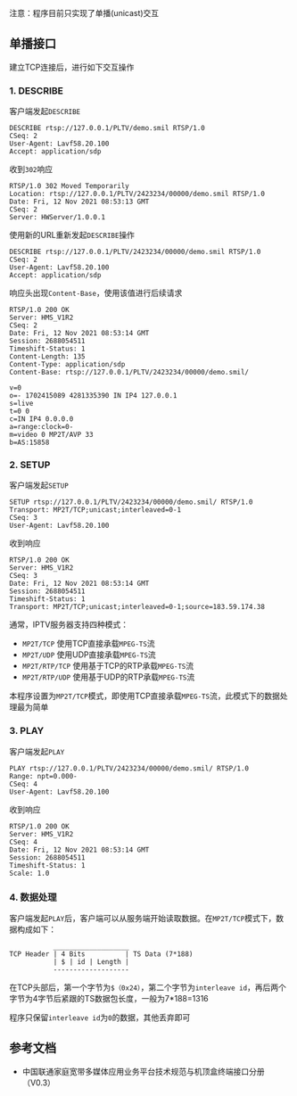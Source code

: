 注意：程序目前只实现了单播(unicast)交互
## 单播接口
建立TCP连接后，进行如下交互操作
### 1. DESCRIBE

客户端发起`DESCRIBE`
```
DESCRIBE rtsp://127.0.0.1/PLTV/demo.smil RTSP/1.0
CSeq: 2
User-Agent: Lavf58.20.100
Accept: application/sdp
```
收到`302`响应
```
RTSP/1.0 302 Moved Temporarily
Location: rtsp://127.0.0.1/PLTV/2423234/00000/demo.smil RTSP/1.0
Date: Fri, 12 Nov 2021 08:53:13 GMT
CSeq: 2
Server: HWServer/1.0.0.1
```
使用新的URL重新发起`DESCRIBE`操作
```
DESCRIBE rtsp://127.0.0.1/PLTV/2423234/00000/demo.smil RTSP/1.0
CSeq: 2
User-Agent: Lavf58.20.100
Accept: application/sdp
```
响应头出现`Content-Base`，使用该值进行后续请求
```
RTSP/1.0 200 OK
Server: HMS_V1R2
CSeq: 2
Date: Fri, 12 Nov 2021 08:53:14 GMT
Session: 2688054511
Timeshift-Status: 1
Content-Length: 135
Content-Type: application/sdp
Content-Base: rtsp://127.0.0.1/PLTV/2423234/00000/demo.smil/

v=0
o=- 1702415089 4281335390 IN IP4 127.0.0.1
s=live
t=0 0
c=IN IP4 0.0.0.0
a=range:clock=0-
m=video 0 MP2T/AVP 33
b=AS:15858
```
### 2. SETUP

客户端发起`SETUP`
```
SETUP rtsp://127.0.0.1/PLTV/2423234/00000/demo.smil/ RTSP/1.0
Transport: MP2T/TCP;unicast;interleaved=0-1
CSeq: 3
User-Agent: Lavf58.20.100
```
收到响应
```
RTSP/1.0 200 OK
Server: HMS_V1R2
CSeq: 3
Date: Fri, 12 Nov 2021 08:53:14 GMT
Session: 2688054511
Timeshift-Status: 1
Transport: MP2T/TCP;unicast;interleaved=0-1;source=183.59.174.38
```
通常，IPTV服务器支持四种模式：
* `MP2T/TCP` 使用TCP直接承载`MPEG-TS`流
* `MP2T/UDP` 使用UDP直接承载`MPEG-TS`流
* `MP2T/RTP/TCP` 使用基于TCP的RTP承载`MPEG-TS`流
* `MP2T/RTP/UDP` 使用基于UDP的RTP承载`MPEG-TS`流

本程序设置为`MP2T/TCP`模式，即使用TCP直接承载`MPEG-TS`流，此模式下的数据处理最为简单

### 3. PLAY

客户端发起`PLAY`
```
PLAY rtsp://127.0.0.1/PLTV/2423234/00000/demo.smil/ RTSP/1.0
Range: npt=0.000-
CSeq: 4
User-Agent: Lavf58.20.100
```
收到响应
```
RTSP/1.0 200 OK
Server: HMS_V1R2
CSeq: 4
Date: Fri, 12 Nov 2021 08:53:14 GMT
Session: 2688054511
Timeshift-Status: 1
Scale: 1.0
```
### 4. 数据处理
客户端发起`PLAY`后，客户端可以从服务端开始读取数据。在`MP2T/TCP`模式下，数据构成如下：
```
           ___________________
TCP Header | 4 Bits          | TS Data (7*188)
           | $ | id | Length |
           -------------------
```
在TCP头部后，第一个字节为`$（0x24）`，第二个字节为`interleave id`，再后两个字节为4字节后紧跟的TS数据包长度，一般为7*188=1316

程序只保留`interleave id`为`0`的数据，其他丢弃即可

## 参考文档
* 中国联通家庭宽带多媒体应用业务平台技术规范与机顶盒终端接口分册（V0.3）